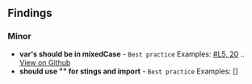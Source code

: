 ## Findings
<!-- Here goes a list of issues -->
### Minor
- **var's should be in mixedCase** - `Best practice` Examples: [#L5, 20](https://github.com/tikonoff/rootcore/blob/gabrieldojo/contracts/helpers/Migrations.sol) .. [View on Github](https://github.com/tikonoff/rootcore/issues/1)
- **should use "" for stings and import** - `Best practice` Examples: []
